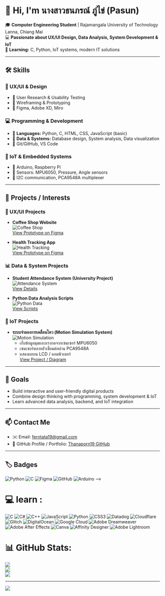 # 👋 Hi, I'm นางสาวธนภรณ์ ภู่ไข่ (Pasun)

🎓 **Computer Engineering Student** | Rajamangala University of Technology Lanna, Chiang Mai  
💻 **Passionate about UX/UI Design, Data Analysis, System Development & IoT**  
🌱 **Learning:** C, Python, IoT systems, modern IT solutions  

---

## 🛠️ Skills

### 🎨 UX/UI & Design
- 🔹 User Research & Usability Testing  
- 🔹 Wireframing & Prototyping  
- 🔹 Figma, Adobe XD, Miro  

### 💻 Programming & Development
- 🔹 **Languages:** Python, C, HTML, CSS, JavaScript (basic)  
- 🔹 **Data & Systems:** Database design, System analysis, Data visualization  
- 🔹 Git/GitHub, VS Code  

### 📡 IoT & Embedded Systems
- 🔹 Arduino, Raspberry Pi  
- 🔹 Sensors: MPU6050, Pressure, Angle sensors  
- 🔹 I2C communication, PCA9548A multiplexer  

---

## 📂 Projects / Interests

### 🎨 UX/UI Projects
- **Coffee Shop Website**  
  ![Coffee Shop](assets/images/project1-cover.png)  
  [View Prototype on Figma](https://www.figma.com/file/placeholder-coffee-shop)  

- **Health Tracking App**  
  ![Health Tracking](assets/images/project3-cover.png)  
  [View Prototype on Figma](https://www.figma.com/file/placeholder-health-app)  

### 📊 Data & System Projects
- **Student Attendance System (University Project)**  
  ![Attendance System](assets/images/project4-cover.png)  
  [View Details](https://github.com/Thanaporn19/placeholder-attendance-system)  

- **Python Data Analysis Scripts**  
  ![Python Data](assets/images/project5-cover.png)  
  [View Scripts](https://github.com/Thanaporn19/placeholder-python-data)  

### 📡 IoT Projects
- **ระบบจำลองการเคลื่อนไหว (Motion Simulation System)**  
  ![Motion Simulation](assets/images/project6-cover.png)  
  - เก็บข้อมูลมุมและแรงกดจากเซนเซอร์ MPU6050  
  - เซนเซอร์หลายตัวเชื่อมต่อผ่าน PCA9548A  
  - แสดงผลบน LCD / คอมพิวเตอร์  
  [View Project / Diagram](https://github.com/Thanaporn19/placeholder-motion-iot)  

---

## 🎯 Goals
- Build interactive and user-friendly digital products  
- Combine design thinking with programming, system development & IoT  
- Learn advanced data analysis, backend, and IoT integration  

---

## 📫 Contact Me
- ✉️ Email: [ferntata19@gmail.com](mailto:ferntata19@gmail.com)  
- 🔗 GitHub Profile / Portfolio: [Thanaporn19 GitHub](https://github.com/Thanaporn19/thanaporn19/blob/main/README.md)  

---

## 🏷️ Badges
![Python](https://img.shields.io/badge/Python-3776AB?style=for-the-badge&logo=python&logoColor=white)
![C](https://img.shields.io/badge/C-00599C?style=for-the-badge&logo=c&logoColor=white)
![Figma](https://img.shields.io/badge/Figma-F24E1E?style=for-the-badge&logo=figma&logoColor=white)
![GitHub](https://img.shields.io/badge/GitHub-181717?style=for-the-badge&logo=github&logoColor=white)
![Arduino](https://img.shields.io/badge/Arduino-00979D?style=for-the-badge&logo=arduino&logoColor=white)
-->

# 💻 learn :
![C](https://img.shields.io/badge/c-%2300599C.svg?style=for-the-badge&logo=c&logoColor=white) ![C#](https://img.shields.io/badge/c%23-%23239120.svg?style=for-the-badge&logo=c-sharp&logoColor=white) ![C++](https://img.shields.io/badge/c++-%2300599C.svg?style=for-the-badge&logo=c%2B%2B&logoColor=white) ![JavaScript](https://img.shields.io/badge/javascript-%23323330.svg?style=for-the-badge&logo=javascript&logoColor=%23F7DF1E) ![Python](https://img.shields.io/badge/python-3670A0?style=for-the-badge&logo=python&logoColor=ffdd54) ![CSS3](https://img.shields.io/badge/css3-%231572B6.svg?style=for-the-badge&logo=css3&logoColor=white) ![Datadog](https://img.shields.io/badge/datadog-%23632CA6.svg?style=for-the-badge&logo=datadog&logoColor=white) ![Cloudflare](https://img.shields.io/badge/Cloudflare-F38020?style=for-the-badge&logo=Cloudflare&logoColor=white) ![Glitch](https://img.shields.io/badge/glitch-%233333FF.svg?style=for-the-badge&logo=glitch&logoColor=white) ![DigitalOcean](https://img.shields.io/badge/DigitalOcean-%230167ff.svg?style=for-the-badge&logo=digitalOcean&logoColor=white) ![Google Cloud](https://img.shields.io/badge/Google%20Cloud-%234285F4.svg?style=for-the-badge&logo=google-cloud&logoColor=white) ![Adobe Dreamweaver](https://img.shields.io/badge/Adobe%20Dreamweaver-FF61F6.svg?style=for-the-badge&logo=Adobe%20Dreamweaver&logoColor=white) ![Adobe After Effects](https://img.shields.io/badge/Adobe%20After%20Effects-9999FF.svg?style=for-the-badge&logo=Adobe%20After%20Effects&logoColor=white) ![Canva](https://img.shields.io/badge/Canva-%2300C4CC.svg?style=for-the-badge&logo=Canva&logoColor=white) ![Affinity Designer](https://img.shields.io/badge/affinitydesginer-%231B72BE.svg?style=for-the-badge&logo=affinity-designer&logoColor=white) ![Adobe Lightroom](https://img.shields.io/badge/Adobe%20Lightroom-31A8FF.svg?style=for-the-badge&logo=Adobe%20Lightroom&logoColor=white)
# 📊 GitHub Stats:
![](https://github-readme-stats.vercel.app/api?username=thanaporn19&theme=dark&hide_border=false&include_all_commits=true&count_private=true)<br/>
![](https://github-readme-streak-stats.herokuapp.com/?user=thanaporn19&theme=dark&hide_border=false)<br/>
![](https://github-readme-stats.vercel.app/api/top-langs/?username=thanaporn19&theme=dark&hide_border=false&include_all_commits=true&count_private=true&layout=compact)

---
[![](https://visitcount.itsvg.in/api?id=thanaporn19&icon=0&color=0)](https://visitcount.itsvg.in)

<!-- Proudly created with GPRM ( https://gprm.itsvg.in ) -->
